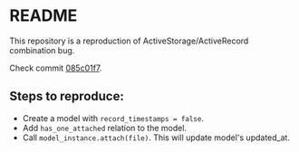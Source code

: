 # README

This repository is a reproduction of ActiveStorage/ActiveRecord combination bug.

Check commit [085c01f7](https://github.com/Baxxx/attach_updated_at/commit/085c01f7ccf578012a267fc8f1c682cb81ac4a2c).

## Steps to reproduce:

- Create a model with `record_timestamps = false`.
- Add `has_one_attached` relation to the model.
- Call `model_instance.attach(file)`. This will update model's updated_at.
